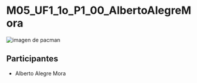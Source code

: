 # M05_UF1_1o_P1_00_AlbertoAlegreMora
![imagen de pacman](https://upload.wikimedia.org/wikipedia/commons/f/f2/SDCC13_-_Pac-Man_%289348019184%29.jpg)
## Participantes
 - Alberto Alegre Mora
